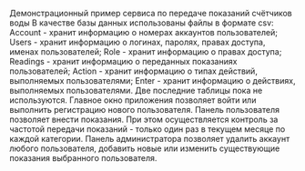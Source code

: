Демонстрационный пример сервиса по передаче показаний счётчиков воды
В качестве базы данных использованы файлы в формате csv: Account - хранит информацию о номерах аккаунтов пользователей; Users - хранит информацию о логинах, паролях, правах доступа, именах пользователей; Role - хранит информацию о правах доступа; Readings - хранит информацию о переданных показаниях пользователей; Action - хранит информацию о типах действий, выполняемых пользователями; Enter - хранит информацию о действиях, выполняемых пользователями. Две последние таблицы пока не используются.
Главное окно приложения позволяет войти или выполнить регистрацию нового пользователя.
Панель пользователя позволяет внести показания. При этом осуществляется контроль за частотой передачи показаний - только один раз в текущем месяце по каждой категории.
Панель администратора позволяет удалить аккаунт любого пользователя, добавить новые или изменить существующие показания выбранного пользователя.

